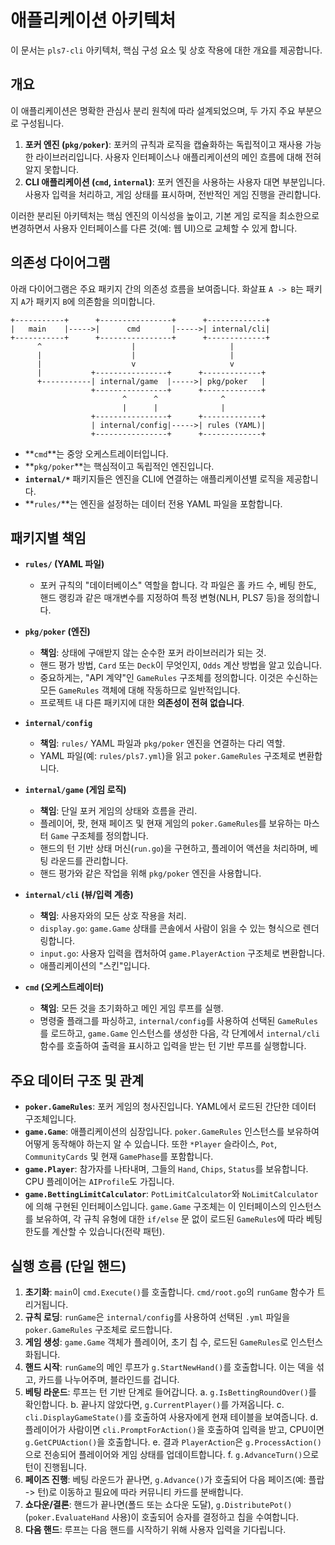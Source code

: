 # 애플리케이션 아키텍처

이 문서는 `pls7-cli` 아키텍처, 핵심 구성 요소 및 상호 작용에 대한 개요를 제공합니다.

## 개요

이 애플리케이션은 명확한 관심사 분리 원칙에 따라 설계되었으며, 두 가지 주요 부분으로 구성됩니다.

1.  **포커 엔진 (`pkg/poker`)**: 포커의 규칙과 로직을 캡슐화하는 독립적이고 재사용 가능한 라이브러리입니다. 사용자 인터페이스나 애플리케이션의 메인 흐름에 대해 전혀 알지 못합니다.
2.  **CLI 애플리케이션 (`cmd`, `internal`)**: 포커 엔진을 사용하는 사용자 대면 부분입니다. 사용자 입력을 처리하고, 게임 상태를 표시하며, 전반적인 게임 진행을 관리합니다.

이러한 분리된 아키텍처는 핵심 엔진의 이식성을 높이고, 기본 게임 로직을 최소한으로 변경하면서 사용자 인터페이스를 다른 것(예: 웹 UI)으로 교체할 수 있게 합니다.

## 의존성 다이어그램

아래 다이어그램은 주요 패키지 간의 의존성 흐름을 보여줍니다. 화살표 `A -> B`는 패키지 `A`가 패키지 `B`에 의존함을 의미합니다.

```
+-----------+      +----------------+      +-------------+
|   main    |----->|      cmd       |----->| internal/cli|
+-----------+      +----------------+      +-------------+
      ^                    |                     |
      |                    |                     |
      |                    v                     v
      |           +----------------+      +-------------+
      +-----------| internal/game  |----->| pkg/poker   |
                  +----------------+      +-------------+
                         ^      ^              ^
                         |      |              |
                  +----------------+      +-------------+
                  | internal/config|----->| rules (YAML)|
                  +----------------+      +-------------+
```

*   **`cmd`**는 중앙 오케스트레이터입니다.
*   **`pkg/poker`**는 핵심적이고 독립적인 엔진입니다.
*   **`internal/*`** 패키지들은 엔진을 CLI에 연결하는 애플리케이션별 로직을 제공합니다.
*   **`rules/`**는 엔진을 설정하는 데이터 전용 YAML 파일을 포함합니다.

## 패키지별 책임

*   **`rules/` (YAML 파일)**
    *   포커 규칙의 "데이터베이스" 역할을 합니다. 각 파일은 홀 카드 수, 베팅 한도, 핸드 랭킹과 같은 매개변수를 지정하여 특정 변형(NLH, PLS7 등)을 정의합니다.

*   **`pkg/poker` (엔진)**
    *   **책임**: 상태에 구애받지 않는 순수한 포커 라이브러리가 되는 것.
    *   핸드 평가 방법, `Card` 또는 `Deck`이 무엇인지, `Odds` 계산 방법을 알고 있습니다.
    *   중요하게는, "API 계약"인 `GameRules` 구조체를 정의합니다. 이것은 수신하는 모든 `GameRules` 객체에 대해 작동하므로 일반적입니다.
    *   프로젝트 내 다른 패키지에 대한 **의존성이 전혀 없습니다**.

*   **`internal/config`**
    *   **책임**: `rules/` YAML 파일과 `pkg/poker` 엔진을 연결하는 다리 역할.
    *   YAML 파일(예: `rules/pls7.yml`)을 읽고 `poker.GameRules` 구조체로 변환합니다.

*   **`internal/game` (게임 로직)**
    *   **책임**: 단일 포커 게임의 상태와 흐름을 관리.
    *   플레이어, 팟, 현재 페이즈 및 현재 게임의 `poker.GameRules`를 보유하는 마스터 `Game` 구조체를 정의합니다.
    *   핸드의 턴 기반 상태 머신(`run.go`)을 구현하고, 플레이어 액션을 처리하며, 베팅 라운드를 관리합니다.
    *   핸드 평가와 같은 작업을 위해 `pkg/poker` 엔진을 사용합니다.

*   **`internal/cli` (뷰/입력 계층)**
    *   **책임**: 사용자와의 모든 상호 작용을 처리.
    *   `display.go`: `game.Game` 상태를 콘솔에서 사람이 읽을 수 있는 형식으로 렌더링합니다.
    *   `input.go`: 사용자 입력을 캡처하여 `game.PlayerAction` 구조체로 변환합니다.
    *   애플리케이션의 "스킨"입니다.

*   **`cmd` (오케스트레이터)**
    *   **책임**: 모든 것을 초기화하고 메인 게임 루프를 실행.
    *   명령줄 플래그를 파싱하고, `internal/config`를 사용하여 선택된 `GameRules`를 로드하고, `game.Game` 인스턴스를 생성한 다음, 각 단계에서 `internal/cli` 함수를 호출하여 출력을 표시하고 입력을 받는 턴 기반 루프를 실행합니다.

## 주요 데이터 구조 및 관계

*   **`poker.GameRules`**: 포커 게임의 청사진입니다. YAML에서 로드된 간단한 데이터 구조체입니다.
*   **`game.Game`**: 애플리케이션의 심장입니다. `poker.GameRules` 인스턴스를 보유하여 어떻게 동작해야 하는지 알 수 있습니다. 또한 `*Player` 슬라이스, `Pot`, `CommunityCards` 및 현재 `GamePhase`를 포함합니다.
*   **`game.Player`**: 참가자를 나타내며, 그들의 `Hand`, `Chips`, `Status`를 보유합니다. CPU 플레이어는 `AIProfile`도 가집니다.
*   **`game.BettingLimitCalculator`**: `PotLimitCalculator`와 `NoLimitCalculator`에 의해 구현된 인터페이스입니다. `game.Game` 구조체는 이 인터페이스의 인스턴스를 보유하여, 각 규칙 유형에 대한 `if/else` 문 없이 로드된 `GameRules`에 따라 베팅 한도를 계산할 수 있습니다(전략 패턴).

## 실행 흐름 (단일 핸드)

1.  **초기화**: `main`이 `cmd.Execute()`를 호출합니다. `cmd/root.go`의 `runGame` 함수가 트리거됩니다.
2.  **규칙 로딩**: `runGame`은 `internal/config`를 사용하여 선택된 `.yml` 파일을 `poker.GameRules` 구조체로 로드합니다.
3.  **게임 생성**: `game.Game` 객체가 플레이어, 초기 칩 수, 로드된 `GameRules`로 인스턴스화됩니다.
4.  **핸드 시작**: `runGame`의 메인 루프가 `g.StartNewHand()`를 호출합니다. 이는 덱을 섞고, 카드를 나누어주며, 블라인드를 겁니다.
5.  **베팅 라운드**: 루프는 턴 기반 단계로 들어갑니다.
    a. `g.IsBettingRoundOver()`를 확인합니다.
    b. 끝나지 않았다면, `g.CurrentPlayer()`를 가져옵니다.
    c. `cli.DisplayGameState()`를 호출하여 사용자에게 현재 테이블을 보여줍니다.
    d. 플레이어가 사람이면 `cli.PromptForAction()`을 호출하여 입력을 받고, CPU이면 `g.GetCPUAction()`을 호출합니다.
    e. 결과 `PlayerAction`은 `g.ProcessAction()`으로 전송되어 플레이어와 게임 상태를 업데이트합니다.
    f. `g.AdvanceTurn()`으로 턴이 진행됩니다.
6.  **페이즈 진행**: 베팅 라운드가 끝나면, `g.Advance()`가 호출되어 다음 페이즈(예: 플랍 -> 턴)로 이동하고 필요에 따라 커뮤니티 카드를 분배합니다.
7.  **쇼다운/결론**: 핸드가 끝나면(폴드 또는 쇼다운 도달), `g.DistributePot()`(`poker.EvaluateHand` 사용)이 호출되어 승자를 결정하고 칩을 수여합니다.
8.  **다음 핸드**: 루프는 다음 핸드를 시작하기 위해 사용자 입력을 기다립니다.
